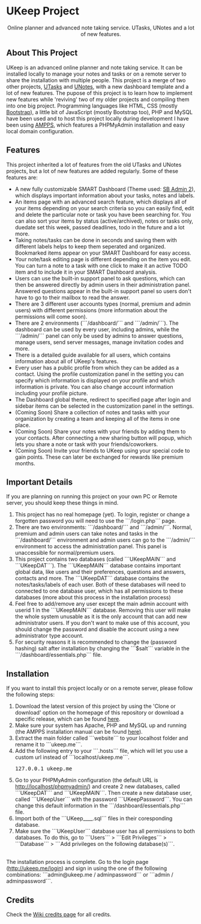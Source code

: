 # UKeep Project
<p align="center">Online planner and advanced note taking service. UTasks, UNotes and a lot of new features.<br>
</p>

## About This Project
UKeep is an advanced online planner and note taking service. It can be installed locally to manage your notes and tasks or on a remote server to share the installation with multiple people. This project is a merge of two other projects, <a href="https://github.com/Tonemon/UTasks" target="_blank">UTasks</a> and <a href="https://github.com/Tonemon/UNotes" target="_blank">UNotes</a>, with a new dashboard template and a lot of new features. The pupose of this project is to learn how to implement new features while 'reviving' two of my older projects and compiling them into one big project. Programming languages like HTML, CSS (mostly <a href="https://getbootstrap.com/" target="_blank">Bootstrap</a>), a little bit of JavaScript (mostly Bootstrap too), PHP and MySQL have been used and to host this project locally during development I have been using <a href="https://www.ampps.com/" target="_blank">AMPPS</a>, which features a PHPMyAdmin installation and easy local domain configuration.

## Features
This project inherited a lot of features from the old UTasks and UNotes projects, but a lot of new features are added regularly. Some of these features are:
<ul>
  <li>A new fully customizable SMART Dashboard (Theme used: <a href="https://startbootstrap.com/themes/sb-admin-2/" target="_blank">SB Admin 2</a>), which displays important information about your tasks, notes and labels.</li>
  <li>An items page with an advanced search feature, which displays all of your items depending on your search criteria so you can easily find, edit and delete the particular note or task you have been searching for. You can also sort your items by status (active/archived), notes or tasks only, duedate set this week, passed deadlines, todo in the future and a lot more.</li>
  <li>Taking notes/tasks can be done in seconds and saving them with different labels helps to keep them seperated and organized. Bookmarked items appear on your SMART Dashboard for easy access.</li>
  <li>Your note/task editing page is different depending on the item you edit. You can turn a note to a task with one click to make it an active TODO item and to include it in your SMART Dashboard analysis.</li>
  <li>Users can use the built-in support panel to ask questions, which can then be answered directly by admin users in their administration panel. Answered questions appear in the built-in support panel so users don't have to go to their mailbox to read the answer.</li>
  <li>There are 3 different user accounts types (normal, premium and admin users) with different permissions (more information about the permissions will come soon).</li>
  <li>There are 2 environments (```/dashboard/``` and ```/admin/```). The dashboard can be used by every user, including admins, while the ```/admin/``` panel can only be used by admins to answer questions, manage users, send server messages, manage invitation codes and more.</li>
  <li>There is a detailed guide available for all users, which contains information about all of UKeep's features.</li>
  <li>Every user has a public profile from which they can be added as a contact. Using the profile customization panel in the setting you can specify which information is displayed on your profile and which information is private. You can also change account information including your profile picture.</li>
  <li>The Dashboard global theme, redirect to specified page after login and sidebar items can be selected in the customization panel in the settings.</li>
  <li>(Coming Soon) Share a collection of notes and tasks with your organization by creating a team and keeping all of the items in one place.</li>
  <li>(Coming Soon) Share your notes with your friends by adding them to your contacts. After connecting a new sharing button will popup, which lets you share a note or task with your friends/coworkers.</li>
  <li>(Coming Soon) Invite your friends to UKeep using your special code to gain points. These can later be exchanged for rewards like premium months.</li>
</ul>

## Important Details
If you are planning on running this project on your own PC or Remote server, you should keep these things in mind.
<ol>
  <li>This project has no real homepage (yet). To login, register or change a forgotten password you will need to use the ```/login.php``` page.</li>
  <li>There are two environments: ```/dashboard/``` and ```/admin/```. Normal, premium and admin users can take notes and tasks in the ```/dashboard/``` environment and admin users can go to the ```/admin/``` environment to access the administration panel. This panel is unaccessible for normal/premium users.</li>
  <li>This project contains two databases (called ```UKeepMAIN``` and ```UKeepDAT```). The ```UKeepMAIN``` database contains important global data, like users and their preferences, questions and answers, contacts and more. The ```UKeepDAT``` database contains the notes/tasks/labels of each user. Both of these databases will need to connected to one database user, which has all permissions to these databases (more about this process in the installation process)</li>
  <li>Feel free to add/remove any user except the main admin account with userid 1 in the ```UKeepMAIN``` database. Removing this user will make the whole system unusable as it is the only account that can add new administrator users. If you don't want to make use of this account, you should change the password and disable the account using a new administrator type account.</li>
  <li>For security reasons it is recommended to change the (password hashing) salt after installation by changing the ```$salt``` variable in the ```/dashboard/essentials.php``` file.</li>
</ol>

## Installation
If you want to install this project locally or on a remote server, please follow the following steps:
<ol>
  <li>Download the latest version of this project by using the 'Clone or download' option on the homepage of this repository or download a specific release, which can be found <a href="https://github.com/Tonemon/UKeep/releases" target="_blank">here</a>.</li>
  <li>Make sure your system has Apache, PHP and MySQL up and running (the AMPPS installation manual can be found <a href="http://www.ampps.com/wiki/Main_Page" target="_blank">here</a>).</li>
  <li>Extract the main folder called ```website``` to your localhost folder and rename it to ```ukeep.me```.</li>
  <li>Add the following entry to your ```.hosts``` file, which will let you use a custom url instead of ```localhost/ukeep.me```.<br>
    <pre>127.0.0.1 ukeep.me</pre>
  </li>
  <li>Go to your PHPMyAdmin configuration (the default URL is <a href="http://localhost/phpmyadmin/" target="_blank">http://localhost/phpmyadmin/</a>) and create 2 new databases, called ```UKeepDAT``` and ```UKeepMAIN```. Then create a new database user, called ```UKeepUser``` with the password ```UKeepPassword```. You can change this default information in the ```/dashboard/essentials.php``` file.</li>
  <li>Import both of the ```UKeep____.sql``` files in their coresponding database.</li>
  <li>Make sure the ```UKeepUser``` database user has all permissions to both databases. To do this, go to ```Users``` > ```Edit Privileges``` > ```Database``` > ```Add privileges on the following database(s)```.</li>
</ol><br>
The installation process is complete. Go to the login page (<a href="http://ukeep.me/login" target="_blank">http://ukeep.me/login</a>) and sign in using the one of the following combinations: ```admin@ukeep.me / adminpassword``` or ```admin / adminpassword```.

## Credits
Check the [Wiki credits page](https://github.com/Tonemon/UKeep/wiki/Credits) for all credits.